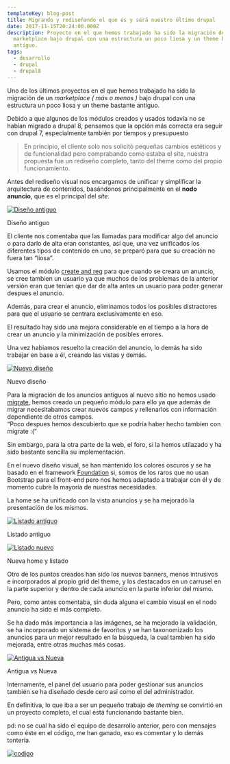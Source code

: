 ```yaml
---
templateKey: blog-post
title: Migrando y rediseñando el que es y será nuestro último drupal
date: 2017-11-15T20:24:00.000Z
description: Proyecto en el que hemos trabajado ha sido la migración de un
  marketplace bajo drupal con una estructura un poco liosa y un theme bastante
  antiguo.
tags:
  - desarrollo
  - drupal
  - drupal8
---
```

Uno de los últimos proyectos en el que hemos trabajado ha sido la migración de un *marketplace ( más o menos )* bajo drupal con una estructura un poco liosa y un theme bastante antiguo.

Debido a que algunos de los módulos creados y usados todavía no se habían migrado a drupal 8, pensamos que la opción más correcta era seguir con drupal 7, especialmente también por tiempos y presupuesto 

> En principio, el cliente solo nos solicitó pequeñas cambios estéticos y de funcionalidad pero comprabando como estaba el site, nuestra propuesta fue un rediseño completo, tanto del theme como del propio funcionamiento.

Antes del rediseño visual nos encargamos de unificar y simplificar la arquitectura de contenidos, basándonos principalmente en el **nodo anuncio**, que es el principal del *site*.

[![Diseño antiguo](https://i2.wp.com/javiermaties.com/sipuedo/wp-content/uploads/2017/11/Crear-Anuncio-S-C-de-Tenerife-69-e1510757810338.png?resize=216%2C334&ssl=1)](https://i2.wp.com/javiermaties.com/sipuedo/wp-content/uploads/2017/11/Crear-Anuncio-S-C-de-Tenerife-69-e1510757810338.png?ssl=1)

Diseño antiguo

El cliente nos comentaba que las llamadas para modificar algo del anuncio o para darlo de alta eran constantes, así que, una vez unificados los diferentes tipos de contenido en uno, se preparó para que su creación no fuera tan “liosa”.

Usamos el módulo [create and reg](https://www.drupal.org/project/create_and_reg) para que cuando se creara un anuncio, se cree tambien un usuario ya que muchos de los problemas de la anterior versión eran que tenían que dar de alta antes un usuario para poder generar despues el anuncio.

Además, para crear el anuncio, eliminamos todos los posibles distractores para que el usuario se centrara exclusivamente en eso.

El resultado hay sido una mejora considerable en el tiempo a la hora de crear un anuncio y la minimización de posibles errores.

Una vez habiamos resuelto la creación del anuncio, lo demás ha sido trabajar en base a él, creando las vistas y demás.



[![Nuevo diseño](https://i0.wp.com/javiermaties.com/sipuedo/wp-content/uploads/2017/11/Screenshot-2017-11-15-Crear-Anuncio-Canarias-69-e1510758731240.png?resize=220%2C340&ssl=1 "Nuevo diseño para crear anuncios")](https://i0.wp.com/javiermaties.com/sipuedo/wp-content/uploads/2017/11/Screenshot-2017-11-15-Crear-Anuncio-Canarias-69-e1510758731240.png?ssl=1)

Nuevo diseño

Para la migración de los anuncios antiguos al nuevo sitio no hemos usado [migrate](https://www.drupal.org/project/migrate), hemos creado un pequeño módulo para ello ya que además de migrar necesitabamos crear nuevos campos y rellenarlos con información dependiente de otros campos.\
“Poco despues hemos descubierto que se podría haber hecho tambien con migrate :(”

Sin embargo, para la otra parte de la web, el foro, si la hemos utilazado y ha sido bastante sencilla su implementación.

En el nuevo diseño visual, se han mantenido los colores oscuros y se ha basado en el framework [Foundation](https://foundation.zurb.com/) si, somos de los raros que no usan Bootstrap para el front-end pero nos hemos adaptado a trabajar con él y de momento cubre la mayoría de nuestras necesidades.

La home se ha unificado con la vista anuncios y se ha mejorado la presentación de los mismos.

[![Listado antiguo](https://i1.wp.com/javiermaties.com/sipuedo/wp-content/uploads/2017/11/S-C-de-Tenerife-69-e1510760829201.png?resize=275%2C322&ssl=1 "Listado de anuncios anterior")](https://i1.wp.com/javiermaties.com/sipuedo/wp-content/uploads/2017/11/S-C-de-Tenerife-69-e1510760829201.png?ssl=1)

Listado antiguo

[![Listado nuevo](https://i1.wp.com/javiermaties.com/sipuedo/wp-content/uploads/2017/11/Screenshot-2017-11-15-Tu-portal-de-contactos-en-Canarias-Canarias-69-e1510760377964-1.jpg?resize=290%2C323&ssl=1 "Listado de anuncios actual")](https://i1.wp.com/javiermaties.com/sipuedo/wp-content/uploads/2017/11/Screenshot-2017-11-15-Tu-portal-de-contactos-en-Canarias-Canarias-69-e1510760377964-1.jpg?ssl=1)

Nueva home y listado



Otro de los puntos creados han sido los nuevos banners, menos intrusivos e incorporados al propio grid del theme, y los destacados en un carrusel en la parte superior y dentro de cada anuncio en la parte inferior del mismo.

Pero, como antes comentaba, sin duda alguna el cambio visual en el nodo anuncio ha sido el más completo.

Se ha dado más importancia a las imágenes, se ha mejorado la validación, se ha incorporado un sistema de favoritos y se han taxonomizado los anuncios para un mejor resultado en la búsqueda, la cual tambien ha sido mejorada, entre otras muchas más cosas.

[![Antigua vs Nueva](https://i1.wp.com/javiermaties.com/sipuedo/wp-content/uploads/2017/11/test.jpg?resize=300%2C211&ssl=1 "Imagnes de la versión antigua y la nueva")](https://i1.wp.com/javiermaties.com/sipuedo/wp-content/uploads/2017/11/test.jpg?ssl=1)

Antigua vs Nueva

Internamente, el panel del usuario para poder gestionar sus anuncios también se ha diseñado desde cero así como el del administrador.

En definitiva, lo que iba a ser un pequeño trabajo de *theming* se convirtió en un proyecto completo, el cual está funcionando bastante bien.

pd: no se cual ha sido el equipo de desarrollo anterior, pero con mensajes como éste en el código, me han ganado, eso es comentar y lo demás tontería.

[![codigo](https://i1.wp.com/javiermaties.com/sipuedo/wp-content/uploads/2017/11/C-5S7iPW0AAD_xX.jpg_large.jpg?resize=615%2C69&ssl=1 "codigo")](https://i1.wp.com/javiermaties.com/sipuedo/wp-content/uploads/2017/11/C-5S7iPW0AAD_xX.jpg_large.jpg?ssl=1)